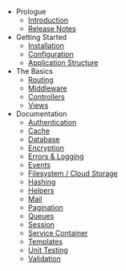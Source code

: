 - Prologue
    - [Introduction](/docs/introduction)
    - [Release Notes](/docs/releases)
- Getting Started
    - [Installation](/docs/installation)
    - [Configuration](/docs/configuration)
    - [Application Structure](/docs/structure)
- The Basics
    - [Routing](/docs/routing)
    - [Middleware](/docs/middleware)
    - [Controllers](/docs/controllers)
    - [Views](/docs/views)
- Documentation
    - [Authentication](/docs/authentication)
    - [Cache](/docs/cache)
    - [Database](/docs/database)
    - [Encryption](/docs/encryption)
    - [Errors & Logging](/docs/errors)
    - [Events](/docs/events)
    - [Filesystem / Cloud Storage](/docs/filesystem)
    - [Hashing](/docs/hashing)
    - [Helpers](/docs/helpers)
    - [Mail](/docs/mail)
    - [Pagination](/docs/pagination)
    - [Queues](/docs/queues)
    - [Session](/docs/session)
    - [Service Container](/docs/container)
    - [Templates](/docs/templates)
    - [Unit Testing](/docs/testing)
    - [Validation](/docs/validation)
